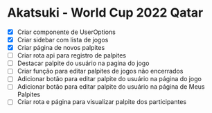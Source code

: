 # Akatsuki - World Cup 2022 Qatar

- [x] Criar componente de UserOptions
- [x] Criar sidebar com lista de jogos
- [x] Criar página de novos palpites
- [ ] Criar rota api para registro de palpites
- [ ] Destacar palpite do usuário na pagina do jogo
- [ ] Criar função para editar palpites de jogos não encerrados
- [ ] Adicionar botão para editar palpite do usuário na página do jogo
- [ ] Adicionar botão para editar palpite do usuário na página de Meus Palpites
- [ ] Criar rota e página para visualizar palpite dos participantes
